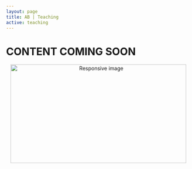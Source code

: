 ```yaml
---
layout: page
title: AB | Teaching
active: teaching
---
```


# CONTENT COMING SOON
<center>
<img src="https://media.giphy.com/media/5AiQLaZhFBeGk/giphy.gif" width="480" height="269" class="img-responsive" alt="Responsive image">
</center>
